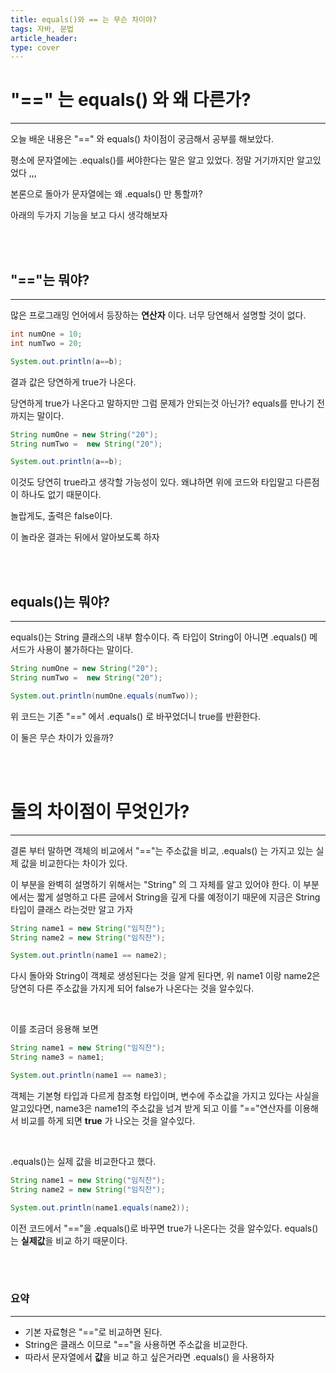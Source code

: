 ```yaml
---
title: equals()와 == 는 무슨 차이야?
tags: 자바, 문법
article_header:
type: cover
---
```


# "==" 는 equals() 와 왜 다른가?

---

오늘 배운 내용은 "==" 와 equals() 차이점이 궁금해서 공부를 해보았다.

평소에 문자열에는 .equals()를 써야한다는 말은 알고 있었다. 정말 거기까지만 알고있었다 ,,,

본론으로 돌아가 문자열에는 왜 .equals() 만 통할까?

아래의 두가지 기능을 보고 다시 생각해보자

<br><br>

## "=="는 뭐야?

---

많은 프로그래밍 언어에서 등장하는 **연산자** 이다. 너무 당연해서 설명할 것이 없다.

````java
int numOne = 10;
int numTwo = 20;

System.out.println(a==b);
````
결과 값은 당연하게 true가 나온다.

당연하게 true가 나온다고 말하지만 그럼 문제가 안되는것 아닌가? equals를 만나기 전까지는 말이다.

````java
String numOne = new String("20");
String numTwo =  new String("20");

System.out.println(a==b);
````

이것도 당연히 true라고 생각할 가능성이 있다. 왜냐하면 위에 코드와 타입말고 다른점이 하나도 없기 때문이다.

놀랍게도, 출력은 false이다.

이 놀라운 결과는 뒤에서 알아보도록 하자

<br><br>

## equals()는 뭐야?

---

equals()는 String 클래스의 내부 함수이다. 즉 타입이 String이 아니면 .equals() 메서드가 사용이 불가하다는 말이다.

````java
String numOne = new String("20");
String numTwo =  new String("20");

System.out.println(numOne.equals(numTwo));
````
위 코드는 기존 "==" 에서 .equals() 로 바꾸었더니 true를 반환한다.

이 둘은 무슨 차이가 있을까?


<br><br>

# 둘의 차이점이 무엇인가?

---

결론 부터 말하면 객체의 비교에서 "=="는 주소값을 비교, .equals() 는 가지고 있는 실제 값을 비교한다는 차이가 있다.

이 부분을 완벽히 설명하기 위해서는 "String" 의 그 자체를 알고 있어야 한다.
이 부분에서는 짧게 설명하고 다른 글에서 String을 깊게 다룰 예정이기 때문에 지금은 String 타입이 클래스 라는것만 알고 가자


````java
String name1 = new String("임직찬");
String name2 = new String("임직찬");

System.out.println(name1 == name2);
````

다시 돌아와 String이 객체로 생성된다는 것을 알게 된다면, 위 name1 이랑 name2은 당연히 다른 주소값을
가지게 되어 false가 나온다는 것을 알수있다.

<br>

이를 조금더 응용해 보면

````java
String name1 = new String("임직찬");
String name3 = name1;

System.out.println(name1 == name3);
````
객체는 기본형 타입과 다르게 참조형 타입이며, 변수에 주소값을 가지고 있다는 사실을 알고있다면, name3은
name1의 주소값을 넘겨 받게 되고 이를 "=="연산자를 이용해서 비교를 하게 되면 **true** 가 나오는 것을 알수있다.

<br>

.equals()는 실제 값을 비교한다고 했다.
````java
String name1 = new String("임직찬");
String name2 = new String("임직찬");

System.out.println(name1.equals(name2));
````
이전 코드에서 "=="을 .equals()로 바꾸면 true가 나온다는 것을 알수있다. equals()는 **실제값**을 비교 하기 때문이다.

<br><br>

### 요약

---

- 기본 자료형은 "=="로 비교하면 된다.
- String은 클래스 이므로 "=="을 사용하면 주소값을 비교한다.
- 따라서 문자열에서 **값**을 비교 하고 싶은거라면 .equals() 을 사용하자
